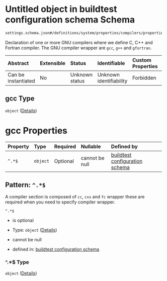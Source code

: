 # Untitled object in buildtest configuration schema Schema

```txt
settings.schema.json#/definitions/system/properties/compilers/properties/compiler/properties/gcc
```

Declaration of one or more GNU compilers where we define C, C++ and Fortran compiler. The GNU compiler wrapper are `gcc`, `g++` and `gfortran`.

| Abstract            | Extensible | Status         | Identifiable            | Custom Properties | Additional Properties | Access Restrictions | Defined In                                                                  |
| :------------------ | :--------- | :------------- | :---------------------- | :---------------- | :-------------------- | :------------------ | :-------------------------------------------------------------------------- |
| Can be instantiated | No         | Unknown status | Unknown identifiability | Forbidden         | Allowed               | none                | [settings.schema.json*](../out/settings.schema.json "open original schema") |

## gcc Type

`object` ([Details](settings-definitions-system-properties-compilers-properties-compiler-properties-gcc.md))

# gcc Properties

| Property | Type     | Required | Nullable       | Defined by                                                                                                                                                                                           |
| :------- | :------- | :------- | :------------- | :--------------------------------------------------------------------------------------------------------------------------------------------------------------------------------------------------- |
| `^.*$`   | `object` | Optional | cannot be null | [buildtest configuration schema](settings-definitions-compiler_section.md "settings.schema.json#/definitions/system/properties/compilers/properties/compiler/properties/gcc/patternProperties/^.*$") |

## Pattern: `^.*$`

A compiler section is composed of `cc`, `cxx` and `fc` wrapper these are required when you need to specify compiler wrapper.

`^.*$`

*   is optional

*   Type: `object` ([Details](settings-definitions-compiler_section.md))

*   cannot be null

*   defined in: [buildtest configuration schema](settings-definitions-compiler_section.md "settings.schema.json#/definitions/system/properties/compilers/properties/compiler/properties/gcc/patternProperties/^.\*$")

### ^.\*$ Type

`object` ([Details](settings-definitions-compiler_section.md))
